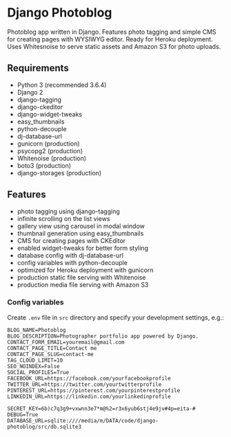# Django Photoblog
Photoblog app written in Django. Features photo tagging and simple CMS for creating pages with WYSIWYG editor. Ready for Heroku deployment. Uses Whitesnoise to serve static assets and Amazon S3 for photo uploads.

## Requirements
- Python 3 (recommended 3.6.4)
- Django 2
- django-tagging
- django-ckeditor
- django-widget-tweaks
- easy_thumbnails
- python-decouple
- dj-database-url
- gunicorn (production)
- psycopg2 (production)
- Whitenoise (production)
- boto3 (production)
- django-storages (production)

## Features
- photo tagging using django-tagging
- infinite scrolling on the list views
- gallery view using carousel in modal window
- thumbnail generation using easy_thumbnails
- CMS for creating pages with CKEditor
- enabled widget-tweaks for better form styling
- database config with dj-database-url
- config variables with python-decouple
- optimized for Heroku deployment with gunicorn
- production static file serving with Whitenoise
- production media file serving with Amazon S3


### Config variables
Create `.env` file in `src` directory and specify your development settings, e.g.:
```
BLOG_NAME=Photoblog
BLOG_DESCRIPTION=Photographer portfolio app powered by Django.
CONTACT_FORM_EMAIL=youremail@gmail.com
CONTACT_PAGE_TITLE=Contact me
CONTACT_PAGE_SLUG=contact-me
TAG_CLOUD_LIMIT=10
SEO_NOINDEX=False
SOCIAL_PROFILES=True
FACEBOOK_URL=https://facebook.com/yourfacebookprofile
TWITTER_URL=https://twitter.com/yourtwitterprofile
PINTEREST_URL=https://pinterest.com/yourpinterestprofile
LINKEDIN_URL=https://linkedin.com/yourlinkedinprofile

SECRET_KEY=6b)c7q3g9+vxwnn3e7*m@%2=r3x6yub6stj4e9jv#4p=eita-#
DEBUG=True
DATABASE_URL=sqlite:////media/m/DATA/code/django-photoblog/src/db.sqlite3
```
